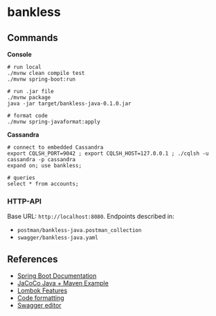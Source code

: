 # bankless


## Commands

**Console**
```
# run local
./mvnw clean compile test
./mvnw spring-boot:run

# run .jar file
./mvnw package
java -jar target/bankless-java-0.1.0.jar

# format code
./mvnw spring-javaformat:apply
```

**Cassandra**
```
# connect to embedded Cassandra
export CQLSH_PORT=9042 ; export CQLSH_HOST=127.0.0.1 ; ./cqlsh -u cassandra -p cassandra
expand on; use bankless;

# queries
select * from accounts;
```

### HTTP-API

Base URL: `http://localhost:8080`. Endpoints described in:
- `postman/bankless-java.postman_collection`
- `swagger/bankless-java.yaml`

## References

* [Spring Boot Documentation](https://docs.spring.io/spring-boot/docs/2.1.6.RELEASE/reference/html/index.html)
* [JaCoCo Java + Maven Example](https://www.mkyong.com/maven/jacoco-java-code-coverage-maven-example/)
* [Lombok Features](https://projectlombok.org/features/all)
* [Code formatting](https://github.com/spring-io/spring-javaformat)
* [Swagger editor](https://editor.swagger.io/)